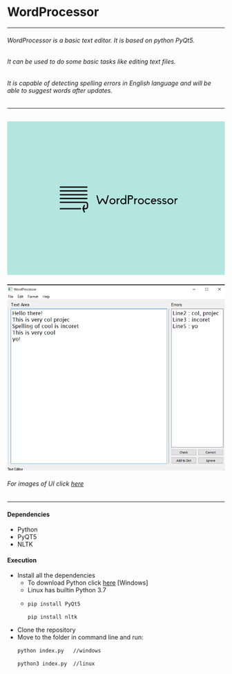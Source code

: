 # WordProcessor

-------------------------------------------------------------------------
###### WordProcessor is a basic text editor. It is based on python PyQt5.
###### It can be used to do some basic tasks like editing text files.
###### It is capable of detecting spelling errors in English language and will be able to suggest words after updates.
--------------------------------------------------------------------------
![WordProcessor](/images/WPLogo.png)
--------------------------------------------------------------------------
![WordProcessor](/images/i2.png)

###### For images of UI click [here](/images)
--------------------------------------------------------------------------
#### Dependencies

  *  Python
  *  PyQT5
  *  NLTK
  
#### Execution
  * Install all the dependencies 
    * To download Python click [here](https://www.python.org/downloads/) [Windows]
    * Linux has builtin Python 3.7
    * ```
      pip install PyQt5  
      ```
      ```
      pip install nltk
      ```
  * Clone the repository
  * Move to the folder in command line and run:
    ```
    python index.py   //windows
    ```
    ```
    python3 index.py  //linux
    ```
